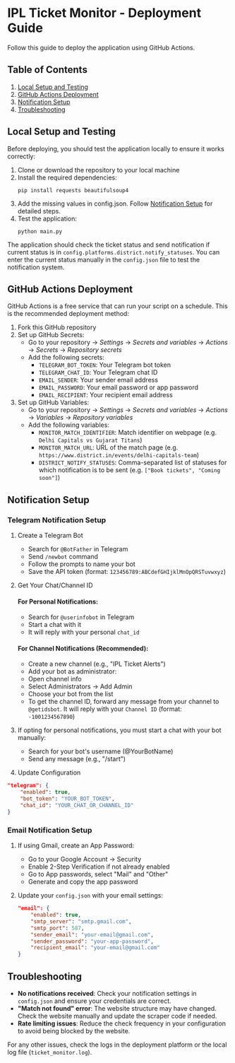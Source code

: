 # IPL Ticket Monitor - Deployment Guide

Follow this guide to deploy the application using GitHub Actions.

## Table of Contents
1. [Local Setup and Testing](#local-setup-and-testing)
2. [GitHub Actions Deployment](#github-actions-deployment)
3. [Notification Setup](#notification-setup)
4. [Troubleshooting](#troubleshooting)

## Local Setup and Testing

Before deploying, you should test the application locally to ensure it works correctly:

1. Clone or download the repository to your local machine
2. Install the required dependencies:
   ```
   pip install requests beautifulsoup4
   ```
3. Add the missing values in config.json. Follow [Notification Setup](#notification-setup) for detailed steps. 
4. Test the application:
   ```
   python main.py
   ```

The application should check the ticket status and send notification if current status is in `config.platforms.district.notify_statuses`. You can enter the current status manually in the `config.json` file to test the notification system.

## GitHub Actions Deployment

GitHub Actions is a free service that can run your script on a schedule. This is the recommended deployment method:

1. Fork this GitHub repository
2. Set up GitHub Secrets:
   - Go to your repository → _Settings_ → _Secrets and variables_ → _Actions_ -> _Secrets_ -> _Repository secrets_
   - Add the following secrets:
     - `TELEGRAM_BOT_TOKEN`: Your Telegram bot token
     - `TELEGRAM_CHAT_ID`: Your Telegram chat ID
     - `EMAIL_SENDER`: Your sender email address
     - `EMAIL_PASSWORD`: Your email password or app password
     - `EMAIL_RECIPIENT`: Your recipient email address
3. Set up GitHub Variables:
   - Go to your repository → _Settings_ → _Secrets and variables_ → _Actions_ -> _Variables_ -> _Repository variables_
   - Add the following variables:
     - `MONITOR_MATCH_IDENTIFIER`: Match identifier on webpage (e.g. `Delhi Capitals vs Gujarat Titans`)
     - `MONITOR_MATCH_URL`: URL of the match page (e.g. `https://www.district.in/events/delhi-capitals-team`)
     - `DISTRICT_NOTIFY_STATUSES`: Comma-separated list of statuses for which notification is to be sent (e.g. `["Book tickets", "Coming soon"]`)

    
## Notification Setup

### Telegram Notification Setup

1. Create a Telegram Bot
    - Search for `@BotFather` in Telegram
    - Send `/newbot` command
    - Follow the prompts to name your bot
    - Save the API token (format: `123456789:ABCdefGHIjklMnOpQRSTuvwxyz`)


2. Get Your Chat/Channel ID
    #### For Personal Notifications:
      - Search for `@userinfobot` in Telegram
      - Start a chat with it
      - It will reply with your personal `chat_id`

    #### For Channel Notifications (Recommended):
      - Create a new channel (e.g., "IPL Ticket Alerts")
      - Add your bot as administrator:
      - Open channel info
      - Select Administrators → Add Admin
      - Choose your bot from the list 
      - To get the channel ID, forward any message from your channel to `@getidsbot`. It will reply with your `Channel ID` (format: `-1001234567890`)

3. If opting for personal notifications, you must start a chat with your bot manually:
   - Search for your bot's username (@YourBotName)
   - Send any message (e.g., "/start")

4. Update Configuration
```json
"telegram": {
    "enabled": true,
    "bot_token": "YOUR_BOT_TOKEN",
    "chat_id": "YOUR_CHAT_OR_CHANNEL_ID"
}
   ```

### Email Notification Setup

1. If using Gmail, create an App Password:
   - Go to your Google Account → Security
   - Enable 2-Step Verification if not already enabled
   - Go to App passwords, select "Mail" and "Other"
   - Generate and copy the app password

2. Update your `config.json` with your email settings:
   ```json
   "email": {
       "enabled": true,
       "smtp_server": "smtp.gmail.com",
       "smtp_port": 587,
       "sender_email": "your-email@gmail.com",
       "sender_password": "your-app-password",
       "recipient_email": "your-email@gmail.com"
   }
   ```

## Troubleshooting

- **No notifications received**: Check your notification settings in `config.json` and ensure your credentials are correct.
- **"Match not found" error**: The website structure may have changed. Check the website manually and update the scraper code if needed.
- **Rate limiting issues**: Reduce the check frequency in your configuration to avoid being blocked by the website.

For any other issues, check the logs in the deployment platform or the local log file (`ticket_monitor.log`).
